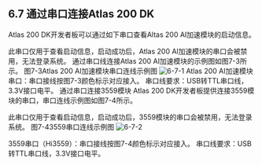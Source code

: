 ## 6.7 通过串口连接Atlas 200 DK
Atlas 200 DK开发者板可以通过如下串口查看Altas 200 AI加速模块的启动信息。

此串口仅用于查看启动信息，启动成功后，Atlas 200 AI加速模块的串口会被禁用，无法登录系统。
通过串口线连接Atlas 200 AI加速模块的示例图如图7-3所示。
图7-3Atlas 200 AI加速模块串口连线示例图
![6-7-1](https://gitee.com/Atlas200DK/FAQ/raw/master/part6/img/6-7-1.png)
Atlas 200 AI加速模块串口：串口接线按图7-3颜色标示对应接入。
串口线要求：USB转TTL串口线，3.3V接口电平。
通过串口连接3559模块
Atlas 200 DK开发者板提供连接3559模块的串口，串口连线示例图如图7-4所示。

此串口仅用于查看启动信息，启动成功后，3559模块的串口会被禁用，无法登录系统。
图7-43559串口连线示例图
![6-7-2](https://gitee.com/Atlas200DK/FAQ/raw/master/part6/img/6-7-2.png)

3559串口（Hi3559）：串口接线按图7-4颜色标示对应接入。
串口线要求：USB转TTL串口线，3.3V接口电平。
